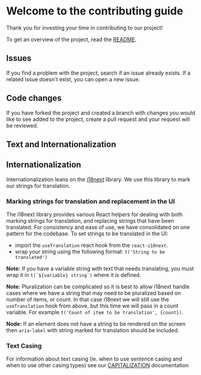 # Welcome to the contributing guide

Thank you for investing your time in contributing to our project!

To get an overview of the project, read the [README](README.md).

## Issues

If you find a problem with the project, search if an issue already exists. If a related issue doesn't exist, you can open a new issue.

## Code changes

If you have forked the project and created a branch with changes you would like to see added to the project, create a pull request and your request will be reviewed.

## Text and Internationalization

## Internationalization

Internationalization leans on the [i18next](https://www.i18next.com/) library. We use this library to mark our strings for translation.

### Marking strings for translation and replacement in the UI

The i18next library provides various React helpers for dealing with both marking strings for translation, and replacing strings that have been translated. For consistency and ease of use, we have consolidated on one pattern for the codebase. To set strings to be translated in the UI:

- import the `useTranslation` react hook from the `react-i18next`.
- wrap your string using the following format: `t('String to be translated')`

**Note:** If you have a variable string with text that needs translating, you must wrap it in ``t(`${variable} string`)`` where it is defined.

**Note:** Pluralization can be complicated so it is best to allow i18next handle cases where we have a string that may need to be pluralized based on number of items, or count. In that case i18next we will still use the `useTranslation` hook from above, but this time we will pass in a count variable. For example `t('Count of item to be translation', {count})`.

**Node:**
If an element does not have a string to be rendered on the screen then `aria-label` with string marked for translation should be included.

### Text Casing

For information about text casing (ie. when to use sentence casing and when to use other casing types) see our [CAPITALIZATION](docs/CAPITALIZATION.md) documentation
